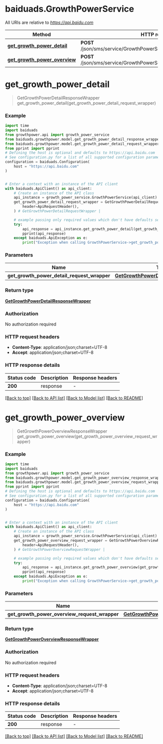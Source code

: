 # baiduads.GrowthPowerService

All URIs are relative to *https://api.baidu.com*

Method | HTTP request | Description
------------- | ------------- | -------------
[**get_growth_power_detail**](GrowthPowerService.md#get_growth_power_detail) | **POST** /json/sms/service/GrowthPowerService/getGrowthPowerDetail | 
[**get_growth_power_overview**](GrowthPowerService.md#get_growth_power_overview) | **POST** /json/sms/service/GrowthPowerService/getGrowthPowerOverview | 


# **get_growth_power_detail**
> GetGrowthPowerDetailResponseWrapper get_growth_power_detail(get_growth_power_detail_request_wrapper)



### Example


```python
import time
import baiduads
from growthpower.api import growth_power_service
from baiduads.growthpower.model.get_growth_power_detail_response_wrapper import GetGrowthPowerDetailResponseWrapper
from baiduads.growthpower.model.get_growth_power_detail_request_wrapper import GetGrowthPowerDetailRequestWrapper
from pprint import pprint
# Defining the host is optional and defaults to https://api.baidu.com
# See configuration.py for a list of all supported configuration parameters.
configuration = baiduads.Configuration(
    host = "https://api.baidu.com"
)


# Enter a context with an instance of the API client
with baiduads.ApiClient() as api_client:
    # Create an instance of the API class
    api_instance = growth_power_service.GrowthPowerService(api_client)
    get_growth_power_detail_request_wrapper = GetGrowthPowerDetailRequestWrapper(
        header=ApiRequestHeader(),
    ) # GetGrowthPowerDetailRequestWrapper | 

    # example passing only required values which don't have defaults set
    try:
        api_response = api_instance.get_growth_power_detail(get_growth_power_detail_request_wrapper)
        pprint(api_response)
    except baiduads.ApiException as e:
        print("Exception when calling GrowthPowerService->get_growth_power_detail: %s\n" % e)
```


### Parameters

Name | Type | Description  | Notes
------------- | ------------- | ------------- | -------------
 **get_growth_power_detail_request_wrapper** | [**GetGrowthPowerDetailRequestWrapper**](GetGrowthPowerDetailRequestWrapper.md)|  |

### Return type

[**GetGrowthPowerDetailResponseWrapper**](GetGrowthPowerDetailResponseWrapper.md)

### Authorization

No authorization required

### HTTP request headers

 - **Content-Type**: application/json;charset=UTF-8
 - **Accept**: application/json;charset=UTF-8


### HTTP response details

| Status code | Description | Response headers |
|-------------|-------------|------------------|
**200** | response |  -  |

[[Back to top]](#) [[Back to API list]](../README.md#documentation-for-api-endpoints) [[Back to Model list]](../README.md#documentation-for-models) [[Back to README]](../README.md)

# **get_growth_power_overview**
> GetGrowthPowerOverviewResponseWrapper get_growth_power_overview(get_growth_power_overview_request_wrapper)



### Example


```python
import time
import baiduads
from growthpower.api import growth_power_service
from baiduads.growthpower.model.get_growth_power_overview_response_wrapper import GetGrowthPowerOverviewResponseWrapper
from baiduads.growthpower.model.get_growth_power_overview_request_wrapper import GetGrowthPowerOverviewRequestWrapper
from pprint import pprint
# Defining the host is optional and defaults to https://api.baidu.com
# See configuration.py for a list of all supported configuration parameters.
configuration = baiduads.Configuration(
    host = "https://api.baidu.com"
)


# Enter a context with an instance of the API client
with baiduads.ApiClient() as api_client:
    # Create an instance of the API class
    api_instance = growth_power_service.GrowthPowerService(api_client)
    get_growth_power_overview_request_wrapper = GetGrowthPowerOverviewRequestWrapper(
        header=ApiRequestHeader(),
    ) # GetGrowthPowerOverviewRequestWrapper | 

    # example passing only required values which don't have defaults set
    try:
        api_response = api_instance.get_growth_power_overview(get_growth_power_overview_request_wrapper)
        pprint(api_response)
    except baiduads.ApiException as e:
        print("Exception when calling GrowthPowerService->get_growth_power_overview: %s\n" % e)
```


### Parameters

Name | Type | Description  | Notes
------------- | ------------- | ------------- | -------------
 **get_growth_power_overview_request_wrapper** | [**GetGrowthPowerOverviewRequestWrapper**](GetGrowthPowerOverviewRequestWrapper.md)|  |

### Return type

[**GetGrowthPowerOverviewResponseWrapper**](GetGrowthPowerOverviewResponseWrapper.md)

### Authorization

No authorization required

### HTTP request headers

 - **Content-Type**: application/json;charset=UTF-8
 - **Accept**: application/json;charset=UTF-8


### HTTP response details

| Status code | Description | Response headers |
|-------------|-------------|------------------|
**200** | response |  -  |

[[Back to top]](#) [[Back to API list]](../README.md#documentation-for-api-endpoints) [[Back to Model list]](../README.md#documentation-for-models) [[Back to README]](../README.md)

